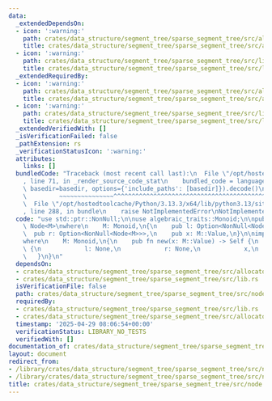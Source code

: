 ```yaml
---
data:
  _extendedDependsOn:
  - icon: ':warning:'
    path: crates/data_structure/segment_tree/sparse_segment_tree/src/allocator.rs
    title: crates/data_structure/segment_tree/sparse_segment_tree/src/allocator.rs
  - icon: ':warning:'
    path: crates/data_structure/segment_tree/sparse_segment_tree/src/lib.rs
    title: crates/data_structure/segment_tree/sparse_segment_tree/src/lib.rs
  _extendedRequiredBy:
  - icon: ':warning:'
    path: crates/data_structure/segment_tree/sparse_segment_tree/src/allocator.rs
    title: crates/data_structure/segment_tree/sparse_segment_tree/src/allocator.rs
  - icon: ':warning:'
    path: crates/data_structure/segment_tree/sparse_segment_tree/src/lib.rs
    title: crates/data_structure/segment_tree/sparse_segment_tree/src/lib.rs
  _extendedVerifiedWith: []
  _isVerificationFailed: false
  _pathExtension: rs
  _verificationStatusIcon: ':warning:'
  attributes:
    links: []
  bundledCode: "Traceback (most recent call last):\n  File \"/opt/hostedtoolcache/Python/3.13.3/x64/lib/python3.13/site-packages/onlinejudge_verify/documentation/build.py\"\
    , line 71, in _render_source_code_stat\n    bundled_code = language.bundle(stat.path,\
    \ basedir=basedir, options={'include_paths': [basedir]}).decode()\n          \
    \         ~~~~~~~~~~~~~~~^^^^^^^^^^^^^^^^^^^^^^^^^^^^^^^^^^^^^^^^^^^^^^^^^^^^^^^^^^^^^^^^^^\n\
    \  File \"/opt/hostedtoolcache/Python/3.13.3/x64/lib/python3.13/site-packages/onlinejudge_verify/languages/rust.py\"\
    , line 288, in bundle\n    raise NotImplementedError\nNotImplementedError\n"
  code: "use std::ptr::NonNull;\n\nuse algebraic_traits::Monoid;\n\npub(crate) struct\
    \ Node<M>\nwhere\n    M: Monoid,\n{\n    pub l: Option<NonNull<Node<M>>>,\n  \
    \  pub r: Option<NonNull<Node<M>>>,\n    pub x: M::Value,\n}\n\nimpl<M> Node<M>\n\
    where\n    M: Monoid,\n{\n    pub fn new(x: M::Value) -> Self {\n        Self\
    \ {\n            l: None,\n            r: None,\n            x,\n        }\n \
    \   }\n}\n"
  dependsOn:
  - crates/data_structure/segment_tree/sparse_segment_tree/src/allocator.rs
  - crates/data_structure/segment_tree/sparse_segment_tree/src/lib.rs
  isVerificationFile: false
  path: crates/data_structure/segment_tree/sparse_segment_tree/src/node.rs
  requiredBy:
  - crates/data_structure/segment_tree/sparse_segment_tree/src/lib.rs
  - crates/data_structure/segment_tree/sparse_segment_tree/src/allocator.rs
  timestamp: '2025-04-29 08:06:54+00:00'
  verificationStatus: LIBRARY_NO_TESTS
  verifiedWith: []
documentation_of: crates/data_structure/segment_tree/sparse_segment_tree/src/node.rs
layout: document
redirect_from:
- /library/crates/data_structure/segment_tree/sparse_segment_tree/src/node.rs
- /library/crates/data_structure/segment_tree/sparse_segment_tree/src/node.rs.html
title: crates/data_structure/segment_tree/sparse_segment_tree/src/node.rs
---
```

